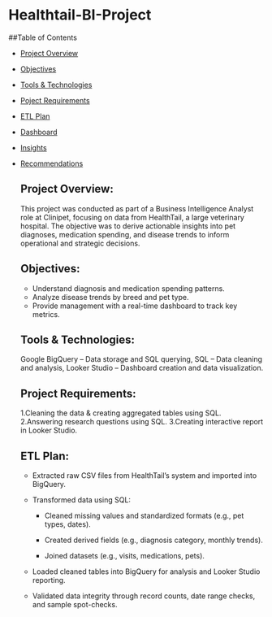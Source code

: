 # Healthtail-BI-Project

##Table of Contents
- [Project Overview](#project_overview)
- [Objectives](#objectives)
- [Tools & Technologies](#tools-and-technologies)
- [Poject Requirements](#requirements)
- [ETL Plan](#etl-plan)
- [Dashboard](#dashboard)
- [Insights](#insights)
- [Recommendations](#recommendations)


  ## **Project Overview:**

  This project was conducted as part of a Business Intelligence Analyst role at Clinipet, focusing on data from HealthTail, a large veterinary hospital. The objective was to derive 
  actionable insights into pet diagnoses, medication spending, and disease trends to inform operational and strategic decisions.

  ## **Objectives:**

  * Understand diagnosis and medication spending patterns.
  * Analyze disease trends by breed and pet type.
  * Provide management with a real-time dashboard to track key metrics.
 
  ## **Tools & Technologies:**

  Google BigQuery – Data storage and SQL querying,
  SQL – Data cleaning and analysis,
  Looker Studio – Dashboard creation and data visualization.

  ## **Project Requirements:**

  1.Cleaning the data & creating aggregated tables using SQL.
  2.Answering research questions using SQL.
  3.Creating interactive report in Looker Studio.

  ## **ETL Plan:**

  * Extracted raw CSV files from HealthTail’s system and imported into BigQuery.

  * Transformed data using SQL:

      * Cleaned missing values and standardized formats (e.g., pet types, dates).

      * Created derived fields (e.g., diagnosis category, monthly trends).

      * Joined datasets (e.g., visits, medications, pets).

  * Loaded cleaned tables into BigQuery for analysis and Looker Studio reporting.

  * Validated data integrity through record counts, date range checks, and sample spot-checks.


  
